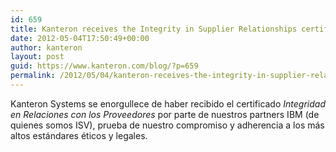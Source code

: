 ```yaml
---
id: 659
title: Kanteron receives the Integrity in Supplier Relationships certification by IBM
date: 2012-05-04T17:50:49+00:00
author: kanteron
layout: post
guid: https://www.kanteron.com/blog/?p=659
permalink: /2012/05/04/kanteron-receives-the-integrity-in-supplier-relationships-certification-by-ibm/
---
```

Kanteron Systems se enorgullece de haber recibido el certificado _Integridad en Relaciones con los Proveedores_ por parte de nuestros partners IBM (de quienes somos ISV), prueba de nuestro compromiso y adherencia a los más altos estándares éticos y legales.